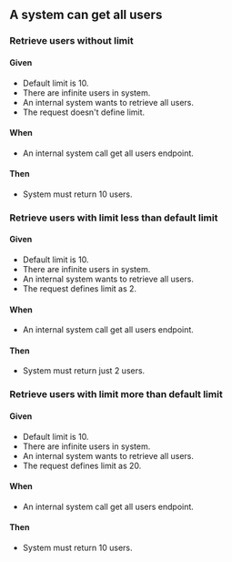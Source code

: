 ## A system can get all users


### Retrieve users without limit

#### Given

- Default limit is 10.
- There are infinite users in system.
- An internal system wants to retrieve all users.
- The request doesn't define limit.

#### When

- An internal system call get all users endpoint.

#### Then

- System must return 10 users.


### Retrieve users with limit less than default limit

#### Given

- Default limit is 10.
- There are infinite users in system.
- An internal system wants to retrieve all users.
- The request defines limit as 2.

#### When

- An internal system call get all users endpoint.

#### Then

- System must return just 2 users.


### Retrieve users with limit more than default limit

#### Given

- Default limit is 10.
- There are infinite users in system.
- An internal system wants to retrieve all users.
- The request defines limit as 20.

#### When

- An internal system call get all users endpoint.

#### Then

- System must return 10 users.
